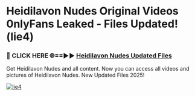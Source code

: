 # Heidilavon Nudes Original Videos 0nlyFans Leaked - Files Updated! (lie4)

<h3>🔴 CLICK HERE 🌐==►► <a href="https://tinyurl.com/y5r63du9" rel="nofollow">Heidilavon Nudes Updated Files</a></h3>

Get Heidilavon Nudes and all content. Now you can access all videos and pictures of Heidilavon Nudes. New Updated Files 2025!

[![lie4](https://i.imgur.com/UVo9nyh.gif)](https://tinyurl.com/y5r63du9)